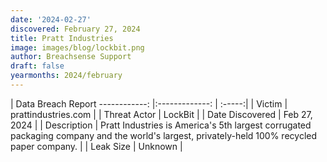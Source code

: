 ```yaml
---
date: '2024-02-27'
discovered: February 27, 2024
title: Pratt Industries
image: images/blog/lockbit.png
author: Breachsense Support
draft: false
yearmonths: 2024/february
---
```



| Data Breach Report
------------:     |:-------------:    | :-----:|
| Victim      | prattindustries.com      | 
| Threat Actor      | LockBit      | 
| Date Discovered      | Feb 27, 2024      | 
| Description      | Pratt Industries is America's 5th largest corrugated packaging company and the world's largest, privately-held 100% recycled paper company.      | 
| Leak Size      | Unknown      | 

